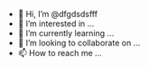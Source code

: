 - 👋 Hi, I’m @dfgdsdsfff
- 👀 I’m interested in ...
- 🌱 I’m currently learning ...
- 💞️ I’m looking to collaborate on ...
- 📫 How to reach me ...

<!---
dfgdsdsfff/dfgdsdsfff is a ✨ special ✨ repository because its `README.md` (this file) appears on your GitHub profile.
You can click the Preview link to take a look at your changes.
--->
